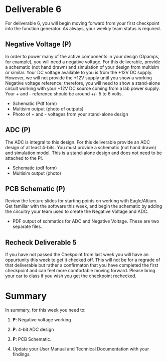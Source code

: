 
# Deliverable 6
For deliverable 6, you will begin moving forward from your first checkpoint into the function generator.  As always, your weekly team status is required.

## Negative Voltage (P)
In order to power many of the active components in your design (Opamps, for example), you will need a negative voltage.  For this deliverable, provide a schematic (not hand drawn) and simulation of your design from multisim or similar.  Your DC voltage available to you is from the +12V DC supply.  However, we will not provide the +12V supply until you show a working Negative voltage reference; therefore, you will need to show a stand-alone circuit working with your +12V DC source coming from a lab power supply. Your + and - reference should be around +/- 5 to 6 volts.
- Schematic (Pdf form)
- Multisim output (photo of outputs)
- Photo of + and - voltages from your stand-alone design

## ADC (P)
The ADC is integral to this design.  For this deliverable provide an ADC design of at least 4-bits.  You must provide a schematic (not hand drawn) and simulation model.  This is a stand-alone design and does not need to be attached to the PI.
- Schematic (pdf form)
- Multisim output (photo)

## PCB Schematic (P)
Review the lecture slides for starting points on working with Eagle/Altium. Get familiar with the software this week, and begin the schematic by adding the circuitry your team used to create the Negative Voltage and ADC.
- PDF output of schmatics for ADC and Negative Voltage.  These are two separate files.


## Recheck Deliverable 5
If you have not passed the Chekpoint from last week you will have an oppurtunity this week to get it checked off. This will not be for a regrade of that deliverable but rather a confirmaton that you have completed the first checkpoint and can feel more comfortable moving forward. Please bring your car to class if you wish you get the checkpoint rechecked.


# Summary

In summary, for this week you need to:

1. **P**: Negative voltage working

2. **P**: 4-bit ADC design

3. **P**: PCB Schematic.

4. Update your User Manual and Technical Documentation with your findings.
